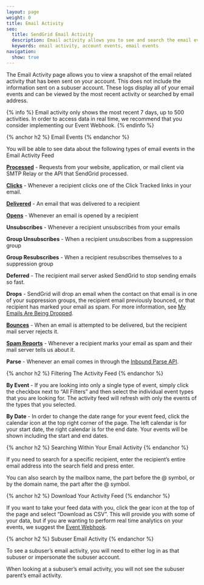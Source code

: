 ```yaml
---
layout: page
weight: 0
title: Email Activity
seo:
  title: SendGrid Email Activity
  description: Email activity allows you to see and search the email events on your account.
  keywords: email activity, account events, email events
navigation:
  show: true
---
```



The Email Activity page allows you to view a snapshot of the email related activity that has been sent on your account. This does not include the information sent on a subuser account. These logs display all of your email events and can be viewed by the most recent activity or searched by email address.

{% info %}
Email activity only shows the most recent 7 days, up to 500 activities. In order to access data in real time, we recommend that you consider implementing our Event Webhook.
{% endinfo %}

{% anchor h2 %}
Email Events
{% endanchor %}

You will be able to see data about the following types of email events in the Email Activity Feed

**[Processed]({{root_url}}/Glossary/request.html)** - Requests from your website, application, or mail client via SMTP Relay or the API that SendGrid processed.

**[Clicks]({{root_url}}/Glossary/clicks.html)** - Whenever a recipient clicks one of the Click Tracked links in your email.

**[Delivered]({{root_url}}/Glossary/deliveries.html)** - An email that was delivered to a recipient

**[Opens]({{root_url}}/Glossary/opens.html)** - Whenever an email is opened by a recipient

**Unsubscribes** - Whenever a recipient unsubscribes from your emails

**Group Unsubscribes** - When a recipient unsubscribes from a suppression group

**Group Resubscribes** - When a recipient resubscribes themselves to a suppression group

**Deferred** - The recipient mail server asked SendGrid to stop sending emails so fast.

**Drops** - SendGrid will drop an email when the contact on that email is in one of your suppression groups, the recipient
email previously bounced, or that recipient has marked your email as spam. For more information, see [My Emails Are Being Dropped]({{site.support_url}}/hc/en-us/articles/200181728-My-emails-are-being-dropped-).

**[Bounces]({{root_url}}/Glossary/bounces.html)** - When an email is attempted to be delivered, but the recipient mail server rejects it.

**[Spam Reports]({{root_url}}/Glossary/spam_reports.html)** - Whenever a recipient marks your email as spam and their mail server tells us about it.

**Parse** - Whenever an email comes in through the [Inbound Parse API]({{root_url}}/API_Reference/Webhooks/parse.html).

{% anchor h2 %}
Filtering The Activity Feed
{% endanchor %}

**By Event** - If you are looking into only a single type of event, simply click the checkbox next to “All Filters” and then select the individual event types that you are looking for. The activity feed will refresh with only the events of the types that you selected.

**By Date** - In order to change the date range for your event feed, click the calendar icon at the top right corner of the page. The left calendar is for your start date, the right calendar is for the end date. Your events will be shown including the start and end dates.

{% anchor h2 %}
Searching Within Your Email Activity
{% endanchor %}

If you need to search for a specific recipient, enter the recipient’s entire email address into the search field and press enter.

You can also search by the mailbox name, the part before the @ symbol, or by the domain name, the part after the @ symbol.

{% anchor h2 %}
Download Your Activity Feed
{% endanchor %}

If you want to take your feed data with you, click the gear icon at the top of the page and select “Download as CSV”. This
will provide you with some of your data, but if you are wanting to perform real time analytics on your events, we suggest the
[Event Webhook]({{root_url}}/API_Reference/Webhooks/event.html).

{% anchor h2 %}
Subuser Email Activity
{% endanchor %}

To see a subuser’s email activity, you will need to either log in as that subuser or impersonate the subuser account.

When looking at a subuser’s email activity, you will not see the subuser parent’s email activity.
